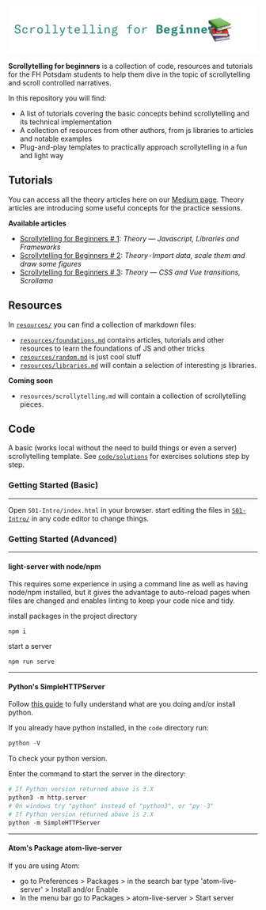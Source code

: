 ![Scrollytelling for Beginners](cover-sfb.png)

**Scrollytelling for beginners** is a collection of code, resources and tutorials
for the FH Potsdam students to help them dive in the topic of scrollytelling and
scroll controlled narratives.

In this repository you will find:
* A list of tutorials covering the basic concepts behind scrollytelling and its
technical implementation
* A collection of resources from other authors, from js libraries to articles and
notable examples
* Plug-and-play templates to practically approach scrollytelling in a fun and light way

## Tutorials
You can access all the theory articles here on our [Medium page](https://medium.com/@scrollyforbeginners).
Theory articles are introducing some useful concepts for the practice sessions.

**Available articles**
* [Scrollytelling for Beginners # 1](https://medium.com/@scrollyforbeginners/scrollytelling-for-beginners-1-551c5bad9631): *Theory — Javascript, Libraries and Frameworks*
* [Scrollytelling for Beginners # 2](https://medium.com/@scrollyforbeginners/scrollytelling-for-beginners-2-fa91901a9746): *Theory - Import data, scale them and draw some figures*
* [Scrollytelling for Beginners # 3](https://medium.com/@scrollyforbeginners/scrollytelling-for-beginners-3-73506cb84165): *Theory — CSS and Vue transitions, Scrollama*

## Resources
In [`resources/`](resources) you can find a collection of markdown files:
* [`resources/foundations.md`](resources/foundations.md) contains articles, tutorials and other resources to learn the foundations of JS and other tricks
* [`resources/random.md`](resources/random.md) is just cool stuff
* [`resources/libraries.md`](resources/libraries.md) will contain a selection of interesting js libraries.

**Coming soon**
* `resources/scrollytelling.md` will contain a collection of scrollytelling pieces.

## Code

A basic (works local without the need to build things or even a server) scrollytelling template. See [`code/solutions`](code/solutions) for exercises solutions step by step.


### Getting Started (Basic)
------
Open `S01-Intro/index.html` in your browser. start editing the files in [`S01-Intro/`](code/S01-Intro)
in any code editor to change things.

### Getting Started (Advanced)
------
#### light-server with node/npm
This requires some experience in using a command line as well as having node/npm
installed, but it gives the advantage to auto-reload pages when files are changed
and enables linting to keep your code nice and tidy.

install packages in the project directory
```
npm i
```

start a server
```
npm run serve
```
---

#### Python's SimpleHTTPServer
Follow [this guide](https://developer.mozilla.org/en-US/docs/Learn/Common_questions/set_up_a_local_testing_server) to fully understand what are you doing and/or install python.

If you already have python installed, in the `code` directory run:

```python
python -V
```
To check your python version.

Enter the command to start the server in the directory:
```python
# If Python version returned above is 3.X
python3 -m http.server
# On windows try "python" instead of "python3", or "py -3"
# If Python version returned above is 2.X
python -m SimpleHTTPServer
```
---

#### Atom's Package atom-live-server
If you are using Atom:
* go to Preferences > Packages > in the search bar type 'atom-live-server' > Install and/or Enable
* In the menu bar go to Packages > atom-live-server > Start server
